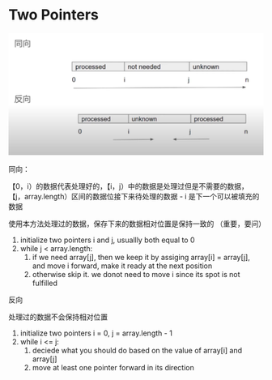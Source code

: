 # Two Pointers

![](<../../.gitbook/assets/Screen Shot 2021-12-31 at 2.03.19 PM.png>)

同向：

【0，i）的数据代表处理好的，【i，j）中的数据是处理过但是不需要的数据， 【j，array.length）区间的数据位接下来待处理的数据 - i 是下一个可以被填充的数据

使用本方法处理过的数据，保存下来的数据相对位置是保持一致的 （重要，要问）

1. initialize two pointers i and j, usuallly both equal to 0
2. while j < array.length:
   1. if we need array\[j], then we keep it by assiging array\[i] = array\[j], and move i forward, make it ready at the next position
   2. otherwise skip it. we donot need to move i since its spot is not fulfilled

反向

处理过的数据不会保持相对位置

1. initialize two pointers i = 0, j = array.length - 1
2. while i <= j:
   1. deciede what you should do based on  the value of array\[i] and array\[j]
   2. move at least one pointer forward in its direction
